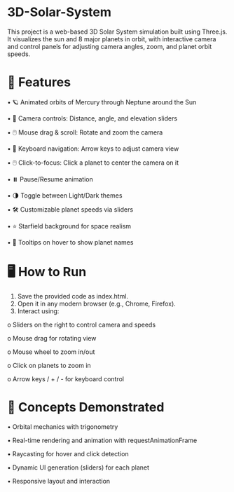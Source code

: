 # 3D-Solar-System

This project is a web-based 3D Solar System simulation built using Three.js. It visualizes the sun and 8 major planets in orbit, with interactive camera and control panels for adjusting camera angles, zoom, and planet orbit speeds.

# 🚀 Features

•	🪐 Animated orbits of Mercury through Neptune around the Sun

•	🎥 Camera controls: Distance, angle, and elevation sliders

•	🖱️ Mouse drag & scroll: Rotate and zoom the camera

•	🧭 Keyboard navigation: Arrow keys to adjust camera view

•	🖱️ Click-to-focus: Click a planet to center the camera on it

•	⏸️ Pause/Resume animation

•	🌗 Toggle between Light/Dark themes

•	🛠️ Customizable planet speeds via sliders

•	⭐ Starfield background for space realism

•	📝 Tooltips on hover to show planet names

# 🖥️ How to Run

1.	Save the provided code as index.html.
2.	Open it in any modern browser (e.g., Chrome, Firefox).
3.	Interact using:
   
o	Sliders on the right to control camera and speeds

o	Mouse drag for rotating view

o	Mouse wheel to zoom in/out


o	Click on planets to zoom in

o	Arrow keys / + / - for keyboard control


# 🧠 Concepts Demonstrated

•	Orbital mechanics with trigonometry

•	Real-time rendering and animation with requestAnimationFrame

•	Raycasting for hover and click detection

•	Dynamic UI generation (sliders) for each planet

•	Responsive layout and interaction

